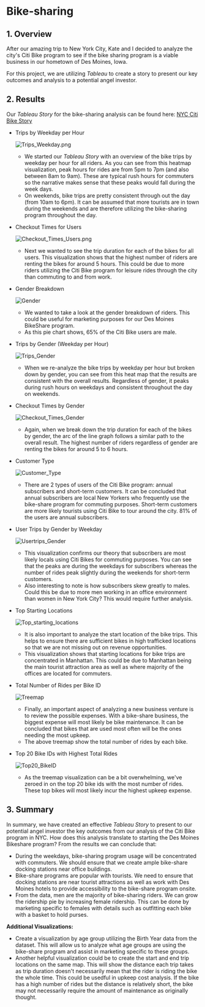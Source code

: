 # **Bike-sharing**

## **1. Overview**
After our amazing trip to New York City, Kate and I decided to analyze the city's Citi Bike program to see if the bike sharing program is a viable business in our hometown of Des Moines, Iowa.  

For this project, we are utilizing *Tableau* to create a story to present our key outcomes and analysis to a potential angel investor.

## **2. Results**
Our *Tableau Story* for the bike-sharing analysis can be found here: [NYC Citi Bike Story](https://public.tableau.com/profile/inky.son#!/vizhome/Module_14_Challenge/NYCCitiBikeStory?publish=yes)

- Trips by Weekday per Hour

    ![Trips_Weekday.png](Images/Trips_Weekday.png)
    - We started our *Tableau Story* with an overview of the bike trips by weekday per hour for all riders.  As you can see from this heatmap visualization, peak hours for rides are from 5pm to 7pm (and also between 8am to 9am).  These are typical rush hours for commuters so the narrative makes sense that these peaks would fall during the week days.
    - On weekends, bike trips are pretty consistent through out the day (from 10am to 6pm).  It can be assumed that more tourists are in town during the weekends and are therefore utilizing the bike-sharing program throughout the day.   

- Checkout Times for Users

    ![Checkout_Times_Users.png](Images/Checkout_Times_Users.png)
    - Next we wanted to see the trip duration for each of the bikes for all users.  This visualization shows that the highest number of riders are renting the bikes for around 5 hours.  This could be due to more riders utilizing the Citi Bike program for leisure rides through the city than commuting to and from work.  

- Gender Breakdown

    ![Gender](Images/Gender.png)
    - We wanted to take a look at the gender breakdown of riders.  This could be useful for marketing purposes for our Des Moines BikeShare program.
    - As this pie chart shows, 65% of the Citi Bike users are male.

- Trips by Gender (Weekday per Hour)

    ![Trips_Gender](Images/Trips_Gender.png)
    - When we re-analyze the bike trips by weekday per hour but broken down by gender, you can see from this heat map that the results are consistent with the overall results.  Regardless of gender, it peaks during rush hours on weekdays and consistent throughout the day on weekends.

- Checkout Times by Gender 

    ![Checkout_Times_Gender](Images/Checkout_times_gender.png)
    - Again, when we break down the trip duration for each of the bikes by gender, the arc of the line graph follows a similar path to the overall result.  The highest number of riders regardless of gender are renting the bikes for around 5 to 6 hours.

- Customer Type

    ![Customer_Type](Images/Customer_Type.png)
    - There are 2 types of users of the Citi Bike program: annual subscribers and short-term customers.  It can be concluded that annual subscribers are local New Yorkers who frequently use the bike-share program for commuting purposes.  Short-term customers are more likely tourists using Citi Bike to tour around the city.  81% of the users are annual subscribers. 

- User Trips by Gender by Weekday

    ![Usertrips_Gender](Images/Usertrips_Gender.png)
    - This visualization confirms our theory that subscribers are most likely locals using Citi Bikes for commuting purposes.  You can see that the peaks are during the weekdays for subscribers whereas the number of rides peak slightly during the weekends for short-term customers.
    - Also interesting to note is how subscribers skew greatly to males.  Could this be due to more men working in an office environment than women in New York City?  This would require further analysis. 

- Top Starting Locations

    ![Top_starting_locations](Images/Top_starting_locations.png)
    - It is also important to analyze the start location of the bike trips.  This helps to ensure there are sufficient bikes in high trafficked locations so that we are not missing out on revenue opportunities.
    - This visualization shows that starting locations for bike trips are concentrated in Manhattan.  This could be due to Manhattan being the main tourist attraction area as well as where majority of the offices are located for commuters.

- Total Number of Rides per Bike ID

    ![Treemap](Images/Treemap.png)
    - Finally, an important aspect of analyzing a new business venture is to review the possible expenses.  With a bike-share business, the biggest expense will most likely be bike maintenance.  It can be concluded that bikes that are used most often will be the ones needing the most upkeep.
    - The above treemap show the total number of rides by each bike.

- Top 20 Bike IDs with Highest Total Rides

    ![Top20_BikeID](Images/Top20_BikeID.png)
    - As the treemap visualization can be a bit overwhelming, we've zeroed in on the top 20 bike ids with the most number of rides.  These top bikes will most likely incur the highest upkeep expense.

## **3. Summary**
In summary, we have created an effective *Tableau Story* to present to our potential angel investor the key outcomes from our analysis of the Citi Bike program in NYC.  How does this analysis translate to starting the Des Moines Bikeshare program?  From the results we can conclude that:

- During the weekdays, bike-sharing program usage will be concentrated with commuters.  We should ensure that we create ample bike-share docking stations near office buildings.
- Bike-share programs are popular with tourists.  We need to ensure that docking stations are near tourist attractions as well as work with Des Moines hotels to provide accessibility to the bike-share program onsite.
- From the data, men are the majority of bike-sharing riders.  We can grow the ridership pie by increasing female ridership.  This can be done by marketing specific to females with details such as outfitting each bike with a basket to hold purses.

**Additional Visualizations:**
- Create a visualization by age group utilizing the Birth Year data from the dataset.  This will allow us to analyze what age groups are using the bike-share program and assist in marketing specific to these groups.
- Another helpful visualization could be to create the start and end trip locations on the same map.  This will show the distance each trip takes as trip duration doesn't necessarily mean that the rider is riding the bike the whole time.  This could be usedful in upkeep cost analysis.  If the bike has a high number of rides but the distance is relatively short, the bike may not necessarily require the amount of maintenance as originally thought.  
